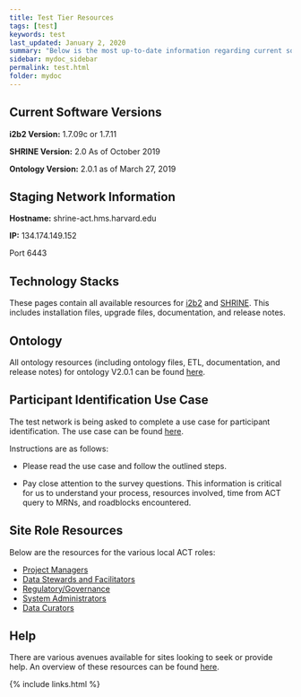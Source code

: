 ```yaml
---
title: Test Tier Resources
tags: [test]
keywords: test
last_updated: January 2, 2020
summary: "Below is the most up-to-date information regarding current software, network, and technology requirements for sites with a Test node. It also includes additional documentation for the Test nodes, including the participant identification use case."
sidebar: mydoc_sidebar
permalink: test.html
folder: mydoc
---
```


## Current Software Versions
**i2b2 Version:** 1.7.09c or 1.7.11 

**SHRINE Version:** 2.0 As of October 2019 

**Ontology Version:** 2.0.1 as of March 27, 2019 


## Staging Network Information 
**Hostname:** shrine-act.hms.harvard.edu  

**IP:** 134.174.149.152
 
Port 6443 

## Technology Stacks 
These pages contain all available resources for [i2b2](https://github.com/dbmi-pitt/ACT-Network/wiki/i2b2) and [SHRINE](https://github.com/dbmi-pitt/ACT-Network/wiki/SHRINE). This includes installation files, upgrade files, documentation, and release notes.

## Ontology
All ontology resources (including ontology files, ETL, documentation, and release notes) for ontology V2.0.1 can be found [here](https://github.com/dbmi-pitt/ACT-Network/wiki/Ontology).

## Participant Identification Use Case
The test network is being asked to complete a use case for participant identification. The use case can be found [here](https://pitt.box.com/s/m77qy7rmby7iwievb16izltwk64i9scx).

Instructions are as follows:

* Please read the use case and follow the outlined steps.

* Pay close attention to the survey questions. This information is critical for us to understand your process, resources involved, time from ACT query to MRNs, and roadblocks encountered.   

## Site Role Resources
Below are the resources for the various local ACT roles:
* [Project Managers](https://github.com/dbmi-pitt/ACT-Network/wiki/Project-Managers)
* [Data Stewards and Facilitators](https://github.com/dbmi-pitt/ACT-Network/wiki/Data-Stewards-and-Facilitators)
* [Regulatory/Governance](https://github.com/dbmi-pitt/ACT-Network/wiki/Regulatory)
* [System Administrators](https://github.com/dbmi-pitt/ACT-Network/wiki/System-Administrators)
* [Data Curators](https://github.com/dbmi-pitt/ACT-Network/wiki/Data-Curators)

## Help
There are various avenues available for sites looking to seek or provide help. An overview of these resources can be found [here](https://github.com/dbmi-pitt/ACT-Network/wiki/Help).


{% include links.html %}
